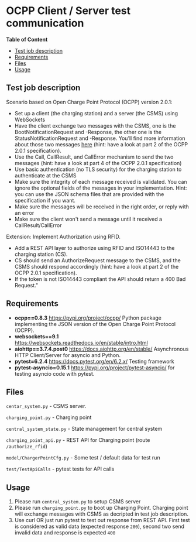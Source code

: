 # OCPP Client / Server test communication
**Table of Content**
- [Test job description](#test-job-description)
- [Requirements](#requirements)
- [Files](#files)
- [Usage](#usage)

## Test job description

Scenario based on Open Charge Point Protocol (OCPP) version 2.0.1:

-   Set up a client (the charging station) and a server (the CSMS) using WebSockets
-   Have the client exchange two messages with the CSMS, one is the BootNotificationRequest and -Response, the other one is the StatusNotificationRequest and -Response. You’ll find more information about those two messages [here](https://www.openchargealliance.org/protocols/ocpp-201/) (hint: have a look at part 2 of the OCPP 2.0.1 specification).
-   Use the Call, CallResult, and CallError mechanism to send the two messages (hint: have a look at part 4 of the OCPP 2.0.1 specification)
-   Use basic authentication (no TLS security) for the charging station to authenticate at the CSMS
-   Make sure the integrity of each message received is validated. You can ignore the optional fields of the messages in your implementation. Hint: you can use the JSON schema files that are provided with the specification if you want.
-   Make sure the messages will be received in the right order, or reply with an error
-   Make sure the client won't send a message until it received a CallResult/CallError

Extension: Implement Authorization using RFID.

-   Add a REST API layer to authorize using RFID and ISO14443 to the charging station (CS).
-   CS should send an AuthorizeRequest message to the CSMS, and the CSMS should respond accordingly (hint: have a look at part 2 of the OCPP 2.0.1 specification).
-   If the token is not ISO14443 compliant the API should return a 400 Bad Request."

## Requirements

- **ocpp==0.8.3**
 https://pypi.org/project/ocpp/ 
 Python package implementing the JSON version of 	   the Open Charge Point Protocol (OCPP).
- **websockets==9.1**
https://websockets.readthedocs.io/en/stable/intro.html
- **aiohttp==3.7.4.post0**
https://docs.aiohttp.org/en/stable/ 
Asynchronous HTTP Client/Server for asyncio and Python.
- **pytest=6.2.4**
https://docs.pytest.org/en/6.2.x/ 
Testing framework
- **pytest-asyncio=0.15.1**
https://pypi.org/project/pytest-asyncio/
for testing asyncio code with pytest.

## Files

`centar_system.py` - CSMS server.

`charging_point.py` - Charging point

`central_system_state.py` - State management for central system

`charging_point_api.py` - REST API for Charging point (route `/authorize_rfid`)

`model/ChargerPointCfg.py` - Some test / default data for test run

`test/TestApiCalls` - pytest tests for API calls 

## Usage
1. Please run `central_system.py` to setup CSMS server
2. Please run `charging_point.py` to boot up Charging Point. Charging point will exchange messages with CSMS as decripted in test job description. 
3. Use curl OR just run pytest to test out response from REST API. First test is considered as valid data (expected response `200`), second two send invalid data and response is expected `400`